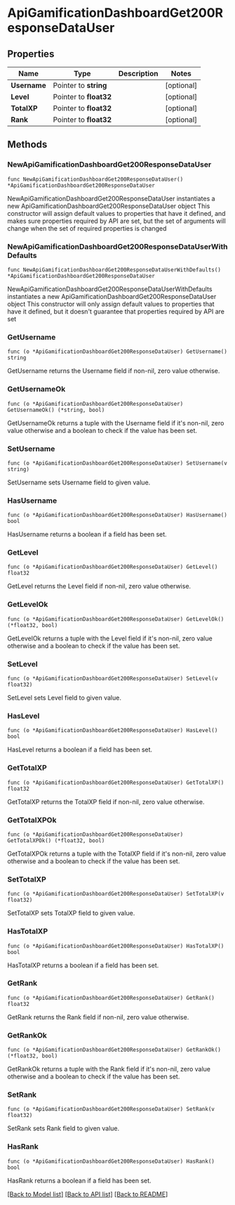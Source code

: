 # ApiGamificationDashboardGet200ResponseDataUser

## Properties

Name | Type | Description | Notes
------------ | ------------- | ------------- | -------------
**Username** | Pointer to **string** |  | [optional] 
**Level** | Pointer to **float32** |  | [optional] 
**TotalXP** | Pointer to **float32** |  | [optional] 
**Rank** | Pointer to **float32** |  | [optional] 

## Methods

### NewApiGamificationDashboardGet200ResponseDataUser

`func NewApiGamificationDashboardGet200ResponseDataUser() *ApiGamificationDashboardGet200ResponseDataUser`

NewApiGamificationDashboardGet200ResponseDataUser instantiates a new ApiGamificationDashboardGet200ResponseDataUser object
This constructor will assign default values to properties that have it defined,
and makes sure properties required by API are set, but the set of arguments
will change when the set of required properties is changed

### NewApiGamificationDashboardGet200ResponseDataUserWithDefaults

`func NewApiGamificationDashboardGet200ResponseDataUserWithDefaults() *ApiGamificationDashboardGet200ResponseDataUser`

NewApiGamificationDashboardGet200ResponseDataUserWithDefaults instantiates a new ApiGamificationDashboardGet200ResponseDataUser object
This constructor will only assign default values to properties that have it defined,
but it doesn't guarantee that properties required by API are set

### GetUsername

`func (o *ApiGamificationDashboardGet200ResponseDataUser) GetUsername() string`

GetUsername returns the Username field if non-nil, zero value otherwise.

### GetUsernameOk

`func (o *ApiGamificationDashboardGet200ResponseDataUser) GetUsernameOk() (*string, bool)`

GetUsernameOk returns a tuple with the Username field if it's non-nil, zero value otherwise
and a boolean to check if the value has been set.

### SetUsername

`func (o *ApiGamificationDashboardGet200ResponseDataUser) SetUsername(v string)`

SetUsername sets Username field to given value.

### HasUsername

`func (o *ApiGamificationDashboardGet200ResponseDataUser) HasUsername() bool`

HasUsername returns a boolean if a field has been set.

### GetLevel

`func (o *ApiGamificationDashboardGet200ResponseDataUser) GetLevel() float32`

GetLevel returns the Level field if non-nil, zero value otherwise.

### GetLevelOk

`func (o *ApiGamificationDashboardGet200ResponseDataUser) GetLevelOk() (*float32, bool)`

GetLevelOk returns a tuple with the Level field if it's non-nil, zero value otherwise
and a boolean to check if the value has been set.

### SetLevel

`func (o *ApiGamificationDashboardGet200ResponseDataUser) SetLevel(v float32)`

SetLevel sets Level field to given value.

### HasLevel

`func (o *ApiGamificationDashboardGet200ResponseDataUser) HasLevel() bool`

HasLevel returns a boolean if a field has been set.

### GetTotalXP

`func (o *ApiGamificationDashboardGet200ResponseDataUser) GetTotalXP() float32`

GetTotalXP returns the TotalXP field if non-nil, zero value otherwise.

### GetTotalXPOk

`func (o *ApiGamificationDashboardGet200ResponseDataUser) GetTotalXPOk() (*float32, bool)`

GetTotalXPOk returns a tuple with the TotalXP field if it's non-nil, zero value otherwise
and a boolean to check if the value has been set.

### SetTotalXP

`func (o *ApiGamificationDashboardGet200ResponseDataUser) SetTotalXP(v float32)`

SetTotalXP sets TotalXP field to given value.

### HasTotalXP

`func (o *ApiGamificationDashboardGet200ResponseDataUser) HasTotalXP() bool`

HasTotalXP returns a boolean if a field has been set.

### GetRank

`func (o *ApiGamificationDashboardGet200ResponseDataUser) GetRank() float32`

GetRank returns the Rank field if non-nil, zero value otherwise.

### GetRankOk

`func (o *ApiGamificationDashboardGet200ResponseDataUser) GetRankOk() (*float32, bool)`

GetRankOk returns a tuple with the Rank field if it's non-nil, zero value otherwise
and a boolean to check if the value has been set.

### SetRank

`func (o *ApiGamificationDashboardGet200ResponseDataUser) SetRank(v float32)`

SetRank sets Rank field to given value.

### HasRank

`func (o *ApiGamificationDashboardGet200ResponseDataUser) HasRank() bool`

HasRank returns a boolean if a field has been set.


[[Back to Model list]](../README.md#documentation-for-models) [[Back to API list]](../README.md#documentation-for-api-endpoints) [[Back to README]](../README.md)


